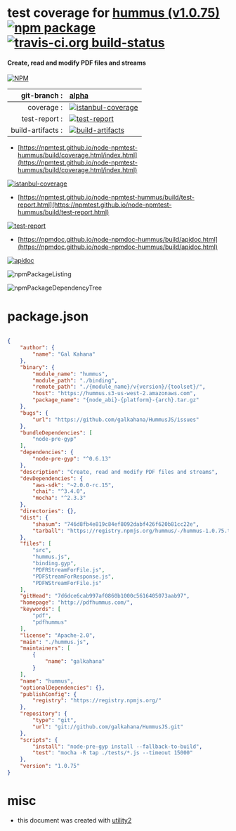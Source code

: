 # test coverage for  [hummus (v1.0.75)](http://pdfhummus.com/)  [![npm package](https://img.shields.io/npm/v/npmtest-hummus.svg?style=flat-square)](https://www.npmjs.org/package/npmtest-hummus) [![travis-ci.org build-status](https://api.travis-ci.org/npmtest/node-npmtest-hummus.svg)](https://travis-ci.org/npmtest/node-npmtest-hummus)
#### Create, read and modify PDF files and streams

[![NPM](https://nodei.co/npm/hummus.png?downloads=true&downloadRank=true&stars=true)](https://www.npmjs.com/package/hummus)

| git-branch : | [alpha](https://github.com/npmtest/node-npmtest-hummus/tree/alpha)|
|--:|:--|
| coverage : | [![istanbul-coverage](https://npmtest.github.io/node-npmtest-hummus/build/coverage.badge.svg)](https://npmtest.github.io/node-npmtest-hummus/build/coverage.html/index.html)|
| test-report : | [![test-report](https://npmtest.github.io/node-npmtest-hummus/build/test-report.badge.svg)](https://npmtest.github.io/node-npmtest-hummus/build/test-report.html)|
| build-artifacts : | [![build-artifacts](https://npmtest.github.io/node-npmtest-hummus/glyphicons_144_folder_open.png)](https://github.com/npmtest/node-npmtest-hummus/tree/gh-pages/build)|

- [https://npmtest.github.io/node-npmtest-hummus/build/coverage.html/index.html](https://npmtest.github.io/node-npmtest-hummus/build/coverage.html/index.html)

[![istanbul-coverage](https://npmtest.github.io/node-npmtest-hummus/build/screenCapture.buildCi.browser.%252Ftmp%252Fbuild%252Fcoverage.lib.html.png)](https://npmtest.github.io/node-npmtest-hummus/build/coverage.html/index.html)

- [https://npmtest.github.io/node-npmtest-hummus/build/test-report.html](https://npmtest.github.io/node-npmtest-hummus/build/test-report.html)

[![test-report](https://npmtest.github.io/node-npmtest-hummus/build/screenCapture.buildCi.browser.%252Ftmp%252Fbuild%252Ftest-report.html.png)](https://npmtest.github.io/node-npmtest-hummus/build/test-report.html)

- [https://npmdoc.github.io/node-npmdoc-hummus/build/apidoc.html](https://npmdoc.github.io/node-npmdoc-hummus/build/apidoc.html)

[![apidoc](https://npmdoc.github.io/node-npmdoc-hummus/build/screenCapture.buildCi.browser.%252Ftmp%252Fbuild%252Fapidoc.html.png)](https://npmdoc.github.io/node-npmdoc-hummus/build/apidoc.html)

![npmPackageListing](https://npmtest.github.io/node-npmtest-hummus/build/screenCapture.npmPackageListing.svg)

![npmPackageDependencyTree](https://npmtest.github.io/node-npmtest-hummus/build/screenCapture.npmPackageDependencyTree.svg)



# package.json

```json

{
    "author": {
        "name": "Gal Kahana"
    },
    "binary": {
        "module_name": "hummus",
        "module_path": "./binding",
        "remote_path": "./{module_name}/v{version}/{toolset}/",
        "host": "https://hummus.s3-us-west-2.amazonaws.com",
        "package_name": "{node_abi}-{platform}-{arch}.tar.gz"
    },
    "bugs": {
        "url": "https://github.com/galkahana/HummusJS/issues"
    },
    "bundleDependencies": [
        "node-pre-gyp"
    ],
    "dependencies": {
        "node-pre-gyp": "^0.6.13"
    },
    "description": "Create, read and modify PDF files and streams",
    "devDependencies": {
        "aws-sdk": "~2.0.0-rc.15",
        "chai": "^3.4.0",
        "mocha": "^2.3.3"
    },
    "directories": {},
    "dist": {
        "shasum": "746d8fb4e819c84ef8092dabf426f620b81cc22e",
        "tarball": "https://registry.npmjs.org/hummus/-/hummus-1.0.75.tgz"
    },
    "files": [
        "src",
        "hummus.js",
        "binding.gyp",
        "PDFRStreamForFile.js",
        "PDFStreamForResponse.js",
        "PDFWStreamForFile.js"
    ],
    "gitHead": "7d6dce6cab997af0860b1000c5616405073aab97",
    "homepage": "http://pdfhummus.com/",
    "keywords": [
        "pdf",
        "pdfhummus"
    ],
    "license": "Apache-2.0",
    "main": "./hummus.js",
    "maintainers": [
        {
            "name": "galkahana"
        }
    ],
    "name": "hummus",
    "optionalDependencies": {},
    "publishConfig": {
        "registry": "https://registry.npmjs.org/"
    },
    "repository": {
        "type": "git",
        "url": "git://github.com/galkahana/HummusJS.git"
    },
    "scripts": {
        "install": "node-pre-gyp install --fallback-to-build",
        "test": "mocha -R tap ./tests/*.js --timeout 15000"
    },
    "version": "1.0.75"
}
```



# misc
- this document was created with [utility2](https://github.com/kaizhu256/node-utility2)
